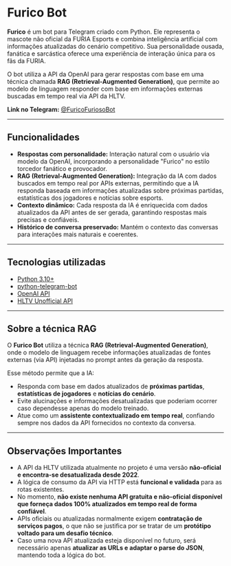 # Furico Bot

**Furico** é um bot para Telegram criado com Python. Ele representa o mascote não oficial da FURIA Esports e combina inteligência artificial com informações atualizadas do cenário competitivo. Sua personalidade ousada, fanática e sarcástica oferece uma experiência de interação única para os fãs da FURIA.

O bot utiliza a API da OpenAI para gerar respostas com base em uma técnica chamada **RAG (Retrieval-Augmented Generation)**, que permite ao modelo de linguagem responder com base em informações externas buscadas em tempo real via API da HLTV.

**Link no Telegram:** [@FuricoFuriosoBot](https://t.me/FuricoFuriosoBot)

---

## Funcionalidades

- **Respostas com personalidade:** Interação natural com o usuário via modelo da OpenAI, incorporando a personalidade "Furico" no estilo torcedor fanático e provocador.
- **RAG (Retrieval-Augmented Generation):** Integração da IA com dados buscados em tempo real por APIs externas, permitindo que a IA responda baseada em informações atualizadas sobre próximas partidas, estatísticas dos jogadores e notícias sobre esports.
- **Contexto dinâmico:** Cada resposta da IA é enriquecida com dados atualizados da API antes de ser gerada, garantindo respostas mais precisas e confiáveis.
- **Histórico de conversa preservado:** Mantém o contexto das conversas para interações mais naturais e coerentes.

---

## Tecnologias utilizadas

- [Python 3.10+](https://www.python.org/)
- [python-telegram-bot](https://docs.python-telegram-bot.org/en/stable/)
- [OpenAI API](https://platform.openai.com/)
- [HLTV Unofficial API](https://hltv-api.vercel.app/)

---

## Sobre a técnica RAG

O **Furico Bot** utiliza a técnica **RAG (Retrieval-Augmented Generation)**, onde o modelo de linguagem recebe informações atualizadas de fontes externas (via API) injetadas no prompt antes da geração da resposta.

Esse método permite que a IA:

- Responda com base em dados atualizados de **próximas partidas**, **estatísticas de jogadores** e **notícias do cenário**.
- Evite alucinações e informações desatualizadas que poderiam ocorrer caso dependesse apenas do modelo treinado.
- Atue como um **assistente contextualizado em tempo real**, confiando sempre nos dados da API fornecidos no contexto da conversa.

---

## Observações Importantes

- A API da HLTV utilizada atualmente no projeto é uma versão **não-oficial e encontra-se desatualizada desde 2022**.
- A lógica de consumo da API via HTTP está **funcional e validada** para as rotas existentes.
- No momento, **não existe nenhuma API gratuita e não-oficial disponível que forneça dados 100% atualizados em tempo real de forma confiável**.
- APIs oficiais ou atualizadas normalmente exigem **contratação de serviços pagos**, o que não se justifica por se tratar de um **protótipo voltado para um desafio técnico**.
- Caso uma nova API atualizada esteja disponível no futuro, será necessário apenas **atualizar as URLs e adaptar o parse do JSON**, mantendo toda a lógica do bot.